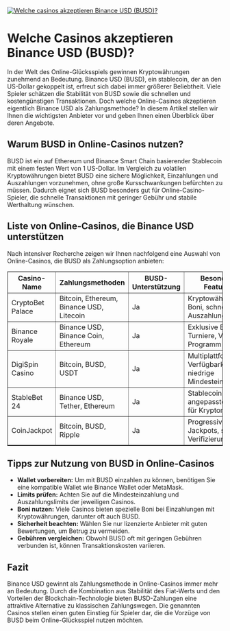 [![Welche casinos akzeptieren Binance USD (BUSD)?](https://123-caf.pages.dev/gitsignup.png)](https://vrmoo.ru/Bt82HjjY)

<h1>Welche Casinos akzeptieren Binance USD (BUSD)?</h1> <p>In der Welt des Online-Glücksspiels gewinnen Kryptowährungen zunehmend an Bedeutung. Binance USD (BUSD), ein stablecoin, der an den US-Dollar gekoppelt ist, erfreut sich dabei immer größerer Beliebtheit. Viele Spieler schätzen die Stabilität von BUSD sowie die schnellen und kostengünstigen Transaktionen. Doch welche Online-Casinos akzeptieren eigentlich Binance USD als Zahlungsmethode? In diesem Artikel stellen wir Ihnen die wichtigsten Anbieter vor und geben Ihnen einen Überblick über deren Angebote.</p>  <h2>Warum BUSD in Online-Casinos nutzen?</h2> <p>BUSD ist ein auf Ethereum und Binance Smart Chain basierender Stablecoin mit einem festen Wert von 1 US-Dollar. Im Vergleich zu volatilen Kryptowährungen bietet BUSD eine sichere Möglichkeit, Einzahlungen und Auszahlungen vorzunehmen, ohne große Kursschwankungen befürchten zu müssen. Dadurch eignet sich BUSD besonders gut für Online-Casino-Spieler, die schnelle Transaktionen mit geringer Gebühr und stabile Werthaltung wünschen.</p>  <h2>Liste von Online-Casinos, die Binance USD unterstützen</h2> <p>Nach intensiver Recherche zeigen wir Ihnen nachfolgend eine Auswahl von Online-Casinos, die BUSD als Zahlungsoption anbieten:</p>  <table border="1" cellspacing="0" cellpadding="8">   <thead>     <tr>       <th>Casino-Name</th>       <th>Zahlungsmethoden</th>       <th>BUSD-Unterstützung</th>       <th>Besondere Features</th>     </tr>   </thead>   <tbody>     <tr>       <td>CryptoBet Palace</td>       <td>Bitcoin, Ethereum, Binance USD, Litecoin</td>       <td>Ja</td>       <td>Kryptowährungs-Boni, schnelle Auszahlungen</td>     </tr>     <tr>       <td>Binance Royale</td>       <td>Binance USD, Binance Coin, Ethereum</td>       <td>Ja</td>       <td>Exklusive BUSD-Turniere, VIP-Programm</td>     </tr>     <tr>       <td>DigiSpin Casino</td>       <td>Bitcoin, BUSD, USDT</td>       <td>Ja</td>       <td>Multiplattform-Verfügbarkeit, niedrige Mindesteinzahlung</td>     </tr>     <tr>       <td>StableBet 24</td>       <td>Binance USD, Tether, Ethereum</td>       <td>Ja</td>       <td>Stablecoin-Fokus, angepasste Spiele für Kryptonutzer</td>     </tr>     <tr>       <td>CoinJackpot</td>       <td>Bitcoin, BUSD, Ripple</td>       <td>Ja</td>       <td>Progressive Jackpots, schnelle Verifizierung</td>     </tr>   </tbody> </table>  <h2>Tipps zur Nutzung von BUSD in Online-Casinos</h2> <ul>   <li><strong>Wallet vorbereiten:</strong> Um mit BUSD einzahlen zu können, benötigen Sie eine kompatible Wallet wie Binance Wallet oder MetaMask.</li>   <li><strong>Limits prüfen:</strong> Achten Sie auf die Mindesteinzahlung und Auszahlungslimits der jeweiligen Casinos.</li>   <li><strong>Boni nutzen:</strong> Viele Casinos bieten spezielle Boni bei Einzahlungen mit Kryptowährungen, darunter oft auch BUSD.</li>   <li><strong>Sicherheit beachten:</strong> Wählen Sie nur lizenzierte Anbieter mit guten Bewertungen, um Betrug zu vermeiden.</li>   <li><strong>Gebühren vergleichen:</strong> Obwohl BUSD oft mit geringen Gebühren verbunden ist, können Transaktionskosten variieren.</li> </ul>  <h2>Fazit</h2> <p>Binance USD gewinnt als Zahlungsmethode in Online-Casinos immer mehr an Bedeutung. Durch die Kombination aus Stabilität des Fiat-Werts und den Vorteilen der Blockchain-Technologie bieten BUSD-Zahlungen eine attraktive Alternative zu klassischen Zahlungswegen. Die genannten Casinos stellen einen guten Einstieg für Spieler dar, die die Vorzüge von BUSD beim Online-Glücksspiel nutzen möchten.</p>